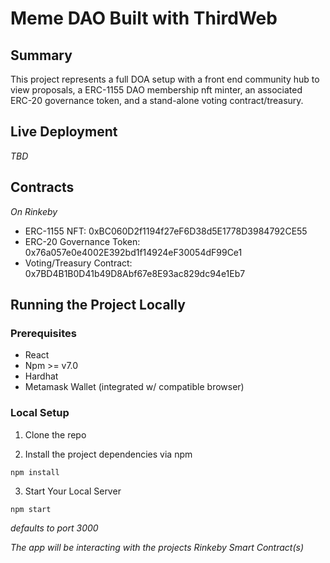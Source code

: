 # Meme DAO Built with ThirdWeb

## Summary
This project represents a full DOA setup with a front end community hub to view proposals, a ERC-1155 DAO membership nft minter, an associated ERC-20 governance token, and a stand-alone voting contract/treasury. 

## Live Deployment
*TBD*

## Contracts
*On Rinkeby*
- ERC-1155 NFT: 0xBC060D2f1194f27eF6D38d5E1778D3984792CE55
- ERC-20 Governance Token: 0x76a057e0e4002E392bd1f14924eF30054dF99Ce1
- Voting/Treasury Contract: 0x7BD4B1B0D41b49D8Abf67e8E93ac829dc94e1Eb7

## Running the Project Locally
### Prerequisites
- React
- Npm >= v7.0
- Hardhat
- Metamask Wallet (integrated w/ compatible browser)

### Local Setup 
1. Clone the repo

2. Install the project dependencies via npm
```
npm install
```
3. Start Your Local Server
```
npm start
```
*defaults to port 3000*

*The app will be interacting with the projects Rinkeby Smart Contract(s)*
